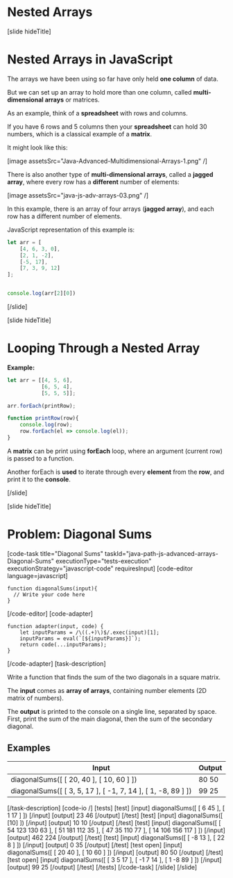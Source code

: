 
# Nested Arrays

[slide hideTitle]

# Nested Arrays in JavaScript

The arrays we have been using so far have only held **one column** of data.

But we can set up an array to hold more than one column, called **multi-dimensional arrays** or matrices.

As an example, think of a **spreadsheet** with rows and columns.

If you have 6 rows and 5 columns then your **spreadsheet** can hold 30 numbers, which is a classical example of a **matrix**.

It might look like this:

[image assetsSrc="Java-Advanced-Multidimensional-Arrays-1.png" /]

There is also another type of **multi-dimensional arrays**, called a **jagged array**, where every row has a **different** number of elements:

[image assetsSrc="java-js-adv-arrays-03.png" /]

In this example, there is an array of four arrays (**jagged array**), and each row has a different number of elements.

JavaScript representation of this example is:

```js live
let arr = [
    [4, 6, 3, 0],
    [2, 1, -2],
    [-5, 17],
    [7, 3, 9, 12]
];


console.log(arr[2][0])
```

[/slide]

[slide hideTitle]

# Looping Through a Nested Array

**Example:**

```js live
let arr = [[4, 5, 6],
           [6, 5, 4],
           [5, 5, 5]];

arr.forEach(printRow);

function printRow(row){
    console.log(row);
    row.forEach(el => console.log(el));
}
```
A **matrix** can be print using **forEach** loop, where an argument (current row) is passed to a function.

Another forEach is **used** to iterate through every **element** from the **row**, and print it to the **console**.

[/slide]

[slide hideTitle]

# Problem: Diagonal Sums

[code-task title="Diagonal Sums" taskId="java-path-js-advanced-arrays-Diagonal-Sums" executionType="tests-execution" executionStrategy="javascript-code" requiresInput]
[code-editor language=javascript]

```
function diagonalSums(input){
  // Write your code here
}

```
[/code-editor]
[code-adapter]
```
function adapter(input, code) {
    let inputParams = /\((.+)\)$/.exec(input)[1];
    inputParams = eval(`[${inputParams}]`);
    return code(...inputParams);
}
```
[/code-adapter]
[task-description]

Write a function that finds the sum of the two diagonals in a square matrix. 

The **input** comes as **array of arrays**, containing number elements (2D matrix of numbers). 

The **output** is printed to the console on a single line, separated by space. First, print the sum of the main diagonal, then the sum of the secondary diagonal. 

## Examples
| **Input** | **Output** |
| --- | --- |
|diagonalSums([ [ 20, 40 ], [ 10, 60 ] ]) | 80 50  |
|diagonalSums([ [ 3, 5, 17 ], [ -1, 7, 14 ], [ 1, -8, 89 ] ]) | 99 25   |

[/task-description]
[code-io /]
[tests]
[test]
[input]
diagonalSums([ [ 6 45 ], [ 1 17 ] ])
[/input]
[output]
23 46
[/output]
[/test]
[test]
[input]
diagonalSums([ [10] ])
[/input]
[output]
10 10
[/output]
[/test]
[test]
[input]
diagonalSums([ [ 54 123 130 63 ], [ 51 181 112 35 ], [ 47 35 110 77 ], [ 14 106 156 117 ] ])
[/input]
[output]
462 224
[/output]
[/test]
[test]
[input]
diagonalSums([ [ -8 13 ], [ 22 8 ] ])
[/input]
[output]
0 35
[/output]
[/test]
[test open]
[input]
diagonalSums([ [ 20 40 ], [ 10 60 ] ])
[/input]
[output]
80 50
[/output]
[/test]
[test open]
[input]
diagonalSums([ [ 3 5 17 ], [ -1 7 14 ], [ 1 -8 89 ] ])
[/input]
[output]
99 25
[/output]
[/test]
[/tests]
[/code-task]
[/slide]
[/slide]
